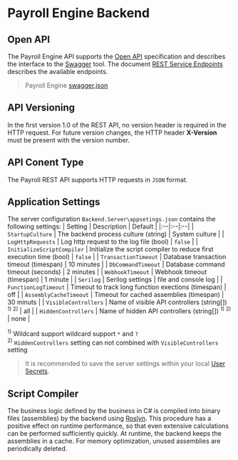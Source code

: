 <h1>Payroll Engine Backend</h1>

## Open API
The Payroll Engine API supports the [Open API](https://www.openapis.org/) specification and describes the interface to the [Swagger](https://swagger.io/) tool. The document [REST Service Endpoints](https://github.com/Payroll-Engine/PayrollEngine/blob/main/Documents/PayrollRestServicesEndpoints.pdf) describes the available endpoints.

> Payroll Engine [swagger.json](docs/swagger.json)

## API Versioning
In the first version 1.0 of the REST API, no version header is required in the HTTP request. For future version changes, the HTTP header **X-Version** must be present with the version number.

## API Conent Type
The Payroll REST API supports HTTP requests in `JSON` format.

## Application Settings
The server configuration `Backend.Server\appsetings.json` contains the following settings:
| Setting      | Description            | Default |
|:--|:--|:--|
| `StartupCulture` | The backend process culture (string) | System culture |
| `LogHttpRequests` | Log http request to the log file (bool) | `false` |
| `InitializeScriptCompiler` | Initialize the script compiler to reduce first execution time (bool) | `false` |
| `TransactionTimeout` | Database transaction timeout (timespan) | 10 minutes |
| `DbCommandTimeout` | Database command timeout (seconds) | 2 minutes |
| `WebhookTimeout` | Webhook timeout (timespan) | 1 minute |
| `Serilog` | Serilog settings | file and console log |
| `FunctionLogTimeout` | Timeout to track long function exections (timespan) | off |
| `AssemblyCacheTimeout` | Timeout for cached assemblies (timespan) | 30 minuts |
| `VisibleControllers` | Name of visible API controllers (string[]) <sup>1) 2)</sup> | all |
| `HiddenControllers` | Name of hidden API controllers (string[]) <sup>1) 2)</sup> | none |

<sup>1)</sup> Wildcard support wildcard support `*` and `?`<br />
<sup>2)</sup> `HiddenControllers` setting can not combined with `VisibleControllers` setting

> It is recommended to save the server settings within your local [User Secrets](https://learn.microsoft.com/en-us/aspnet/core/security/app-secrets).

## Script Compiler
The business logic defined by the business in C# is compiled into binary files (assemblies) by the backend using [Roslyn](https://github.com/dotnet/roslyn). This procedure has a positive effect on runtime performance, so that even extensive calculations can be performed sufficiently quickly.
At runtime, the backend keeps the assemblies in a cache. For memory optimization, unused assemblies are periodically deleted.
